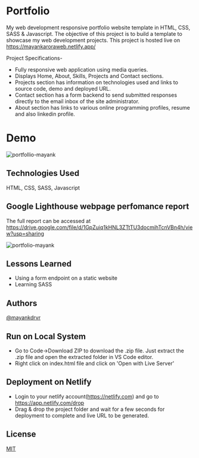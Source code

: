 # Portfolio

My web development responsive portfolio website template in HTML, CSS, SASS & Javascript. The objective of this project is to build a template to showcase my web development projects. This project is hosted live on https://mayankaroraweb.netlify.app/

Project Specifications-
- Fully responsive web application using media queries.
- Displays Home, About, Skills, Projects and Contact sections.
- Projects section has information on technologies used and links to source code, demo and deployed URL.
- Contact section has a form backend to send submitted responses directly to the email inbox of the site administrator.
- About section has links to various online programming profiles, resume and also linkedin profile.

# Demo

![portfollio-mayank](https://user-images.githubusercontent.com/87348490/149505328-719c9e38-4b56-4bcd-87d3-d73bb8a4ee60.gif)

## Technologies Used

HTML, CSS, SASS, Javascript

## Google Lighthouse webpage perfomance report 

The full report can be accessed at https://drive.google.com/file/d/1GpZuiq1kHNL3ZTtTU3docmihTcnVBn4h/view?usp=sharing

![portfolio-mayank](https://user-images.githubusercontent.com/87348490/149521620-3d6ec894-a8c6-4269-a9b2-10ba1118deec.png)

## Lessons Learned

- Using a form endpoint on a static website 
- Learning SASS

## Authors

[@mayankdrvr](https://www.github.com/mayankdrvr)

## Run on Local System

- Go to Code->Download ZIP to download the .zip file. Just extract the .zip file and open the extracted folder in VS Code editor.
- Right click on index.html file and click on 'Open with Live Server'

## Deployment on Netlify

- Login to your netlify account(https://netlify.com) and go to https://app.netlify.com/drop
- Drag & drop the project folder and wait for a few seconds for deployment to complete and live URL to be generated.

## License

[MIT](https://choosealicense.com/licenses/mit/)
